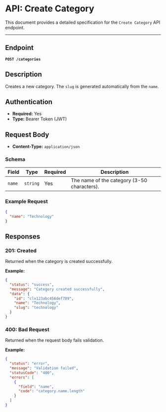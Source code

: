 # API: Create Category

This document provides a detailed specification for the `Create Category` API endpoint.

---

## Endpoint

**`POST /categories`**

## Description

Creates a new category. The `slug` is generated automatically from the `name`.

## Authentication

- **Required:** Yes
- **Type:** Bearer Token (JWT)

## Request Body

- **Content-Type:** `application/json`

### Schema

| Field  | Type     | Required | Description                               |
|--------|----------|----------|-------------------------------------------|
| `name` | `string` | Yes      | The name of the category (3-50 characters). |

### Example Request

```json
{
  "name": "Technology"
}
```

## Responses

### 201: Created

Returned when the category is created successfully.

**Example:**
```json
{
  "status": "success",
  "message": "Category created successfully",
  "data": {
    "id": "clx123abc456def789",
    "name": "Technology",
    "slug": "technology"
  }
}
```

### 400: Bad Request

Returned when the request body fails validation.

**Example:**
```json
{
  "status": "error",
  "message": "Validation failed",
  "statusCode": "400",
  "errors": [
    {
      "field": "name",
      "code": "category.name.length"
    }
  ]
}
```
